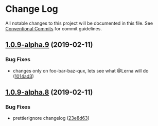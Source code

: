 # Change Log

All notable changes to this project will be documented in this file.
See [Conventional Commits](https://conventionalcommits.org) for commit guidelines.

## [1.0.9-alpha.9](https://github.com/tunnckoCore/hq/compare/foo-bar-baz-qux@1.0.9-alpha.8...foo-bar-baz-qux@1.0.9-alpha.9) (2019-02-11)


### Bug Fixes

* changes only on foo-bar-baz-qux, lets see what @Lerna will do ([1014ad3](https://github.com/tunnckoCore/hq/commit/1014ad3))





## [1.0.9-alpha.8](https://github.com/tunnckoCore/hq/compare/foo-bar-baz-qux@1.0.9-alpha.7...foo-bar-baz-qux@1.0.9-alpha.8) (2019-02-11)


### Bug Fixes

* prettierignore changelog ([23e8d63](https://github.com/tunnckoCore/hq/commit/23e8d63))
